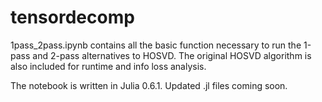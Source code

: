 # tensordecomp

1pass_2pass.ipynb contains all the basic function necessary to run the 1-pass and 2-pass alternatives to HOSVD. The original HOSVD algorithm is also included for runtime and info loss analysis. 

The notebook is written in Julia 0.6.1. Updated .jl files coming soon. 